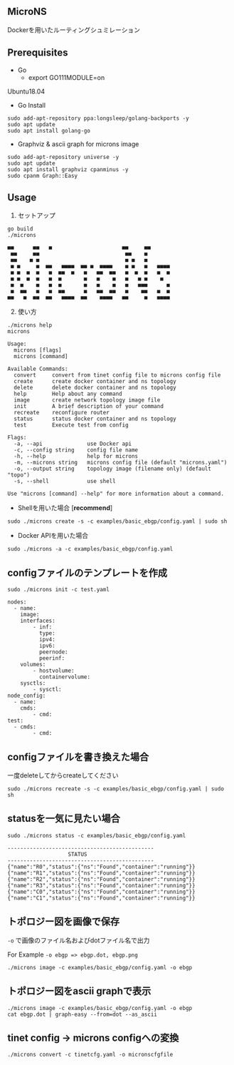 ## MicroNS
Dockerを用いたルーティングシュミレーション

## Prerequisites
* Go
    * export GO111MODULE=on

Ubuntu18.04
* Go Install
```
sudo add-apt-repository ppa:longsleep/golang-backports -y
sudo apt update
sudo apt install golang-go
```

* Graphviz & ascii graph for microns image
```
sudo add-apt-repository universe -y
sudo apt update
sudo apt install graphviz cpanminus -y
sudo cpanm Graph::Easy
```

## Usage
1. セットアップ
```
go build
./microns

■■      ■■   ■                      ■■     ■■      
 ■■     ■■                           ■■    ■       
 ■■    ■ ■                           ■ ■   ■       
 ■ ■     ■  ■■   ■■■■  ■■ ■  ■■■■    ■ ■   ■   ■■■■
 ■ ■  ■  ■   ■  ■■  ■   ■   ■■  ■■   ■  ■  ■   ■  ■
 ■ ■  ■  ■   ■  ■       ■   ■    ■   ■   ■ ■    ■  
 ■  ■    ■   ■  ■       ■   ■    ■   ■   ■■■      ■
 ■  ■■   ■   ■  ■■      ■   ■■  ■■   ■    ■■   ■  ■
■■   ■  ■■  ■■   ■■■■  ■■    ■■■■   ■■     ■   ■■■■
```

2. 使い方
```
./microns help
microns 

Usage:
  microns [flags]
  microns [command]

Available Commands:
  convert     convert from tinet config file to microns config file
  create      create docker container and ns topology
  delete      delete docker container and ns topology
  help        Help about any command
  image       create network topology image file
  init        A brief description of your command
  recreate    reconfigure router
  status      status docker container and ns topology
  test        Execute test from config

Flags:
  -a, --api              use Docker api
  -c, --config string    config file name
  -h, --help             help for microns
  -m, --microns string   microns config file (default "microns.yaml")
  -o, --output string    topology image (filename only) (default "topo")
  -s, --shell            use shell

Use "microns [command] --help" for more information about a command.
```

* Shellを用いた場合 [**recommend**]
```
sudo ./microns create -s -c examples/basic_ebgp/config.yaml | sudo sh
```

* Docker APIを用いた場合
```
sudo ./microns -a -c examples/basic_ebgp/config.yaml
```

## configファイルのテンプレートを作成
```
sudo ./microns init -c test.yaml

nodes:
  - name:
    image:
    interfaces:
        - inf:
          type:
          ipv4:
          ipv6:
          peernode:
          peerinf:
    volumes:
        - hostvolume:
          containervolume:
    sysctls:
        - sysctl:
node_config:
  - name:
    cmds:
        - cmd:
test:
  - cmds:
        - cmd:

```

## configファイルを書き換えた場合
一度deleteしてからcreateしてください
```
sudo ./microns recreate -s -c examples/basic_ebgp/config.yaml | sudo sh
```

## statusを一気に見たい場合
```
sudo ./microns status -c examples/basic_ebgp/config.yaml

---------------------------------------------- 
                   STATUS
----------------------------------------------
{"name":"R0","status":{"ns":"Found","container":"running"}}
{"name":"R1","status":{"ns":"Found","container":"running"}}
{"name":"R2","status":{"ns":"Found","container":"running"}}
{"name":"R3","status":{"ns":"Found","container":"running"}}
{"name":"C0","status":{"ns":"Found","container":"running"}}
{"name":"C1","status":{"ns":"Found","container":"running"}}
```

## トポロジー図を画像で保存
`-o` で画像のファイル名およびdotファイル名で出力

For Example `-o ebgp => ebgp.dot, ebgp.png`

```
./microns image -c examples/basic_ebgp/config.yaml -o ebgp
```

## トポロジー図をascii graphで表示
```
./microns image -c examples/basic_ebgp/config.yaml -o ebgp
cat ebgp.dot | graph-easy --from=dot --as_ascii
```

## tinet config -> microns configへの変換
```
./microns convert -c tinetcfg.yaml -o micronscfgfile
```
